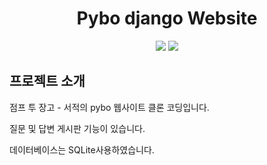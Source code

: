 <h1 align="center">Pybo django Website</h1>
<p align="center" display="inline-block">
  <img src="https://img.shields.io/badge/Python-3776AB?style=flat-squaree&logo=Python&logoColor=white">
  <img src="https://img.shields.io/badge/SQLite-003B57?style=flat-squaree&logo=SQLite&logoColor=white"> 
</p>

## 프로젝트 소개
점프 투 장고 - 서적의 pybo 웹사이트 클론 코딩입니다.

질문 및 답변 게시판 기능이 있습니다.

데이터베이스는 SQLite사용하였습니다.
